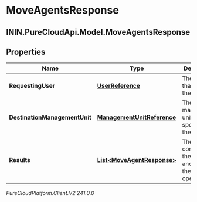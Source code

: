 # MoveAgentsResponse

## ININ.PureCloudApi.Model.MoveAgentsResponse

## Properties

|Name | Type | Description | Notes|
|------------ | ------------- | ------------- | -------------|
| **RequestingUser** | [**UserReference**](UserReference) | The user that made the request | [optional] |
| **DestinationManagementUnit** | [**ManagementUnitReference**](ManagementUnitReference) | The management unit specified on the request | [optional] |
| **Results** | [**List&lt;MoveAgentResponse&gt;**](MoveAgentResponse) | The list containing the agent and result of the move operation | [optional] |



_PureCloudPlatform.Client.V2 241.0.0_
